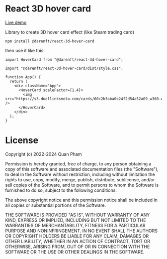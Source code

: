 # React 3D hover card

[Live demo](https://doko-demo-doa.github.io/react-3d-hover-card/)

Library to create 3D hover card effect (like Steam trading card)

```
npm install @darenft/react-3d-hover-card
```

then use it like this:

```tsx
import HoverCard from "@darenft/react-3d-hover-card";

import "@darenft/react-3d-hover-card/dist/style.css";

function App() {
  return (
    <div className="App">
      <HoverCard scaleFactor={1.4}>
        <img src="https://s3.duellinksmeta.com/cards/60c2b3aba0e24f2d54a52a69_w360.webp" />
      </HoverCard>
    </div>
  );
}
```

# License

Copyright (c) 2022-2024 Quan Pham

Permission is hereby granted, free of charge, to any person obtaining
a copy of this software and associated documentation files (the
"Software"), to deal in the Software without restriction, including
without limitation the rights to use, copy, modify, merge, publish,
distribute, sublicense, and/or sell copies of the Software, and to
permit persons to whom the Software is furnished to do so, subject to
the following conditions:

The above copyright notice and this permission notice shall be
included in all copies or substantial portions of the Software.

THE SOFTWARE IS PROVIDED "AS IS", WITHOUT WARRANTY OF ANY KIND,
EXPRESS OR IMPLIED, INCLUDING BUT NOT LIMITED TO THE WARRANTIES OF
MERCHANTABILITY, FITNESS FOR A PARTICULAR PURPOSE AND
NONINFRINGEMENT. IN NO EVENT SHALL THE AUTHORS OR COPYRIGHT HOLDERS BE
LIABLE FOR ANY CLAIM, DAMAGES OR OTHER LIABILITY, WHETHER IN AN ACTION
OF CONTRACT, TORT OR OTHERWISE, ARISING FROM, OUT OF OR IN CONNECTION
WITH THE SOFTWARE OR THE USE OR OTHER DEALINGS IN THE SOFTWARE.
